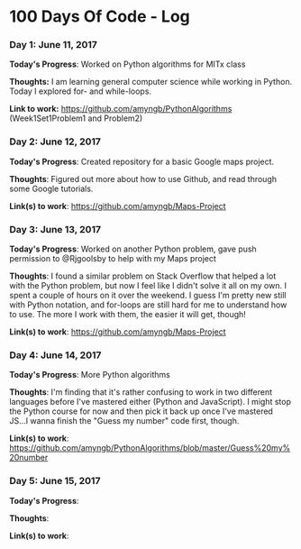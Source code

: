 # 100 Days Of Code - Log

### Day 1: June 11, 2017

**Today's Progress**: Worked on Python algorithms for MITx class

**Thoughts:** I am learning general computer science while working in Python.  Today I explored for- and while-loops. 

**Link to work:** https://github.com/amyngb/PythonAlgorithms (Week1Set1Problem1 and Problem2)

### Day 2: June 12, 2017

**Today's Progress**: Created repository for a basic Google maps project.

**Thoughts**: Figured out more about how to use Github, and read through some Google tutorials.  

**Link(s) to work**: https://github.com/amyngb/Maps-Project

### Day 3: June 13, 2017

**Today's Progress**: Worked on another Python problem, gave push permission to 
@Rjgoolsby to help with my Maps project

**Thoughts**: I found a similar problem on Stack Overflow that helped a lot with the Python problem, but now I feel like I didn't solve it all on my own.  I spent a couple of hours on it over the weekend.  I guess I'm pretty new still with Python notation, and for-loops are still hard for me to understand how to use.  The more I work with them, the easier it will get, though!

**Link(s) to work**: https://github.com/amyngb/Maps-Project


### Day 4: June 14, 2017

**Today's Progress**: More Python algorithms  

**Thoughts**: I'm finding that it's rather confusing to work in two different languages before I've mastered either (Python and JavaScript).  I might stop the Python course for now and then pick it back up once I've mastered JS...I wanna finish the "Guess my number" code first, though.

**Link(s) to work**: https://github.com/amyngb/PythonAlgorithms/blob/master/Guess%20my%20number

### Day 5: June 15, 2017

**Today's Progress**: 

**Thoughts**: 

**Link(s) to work**:
